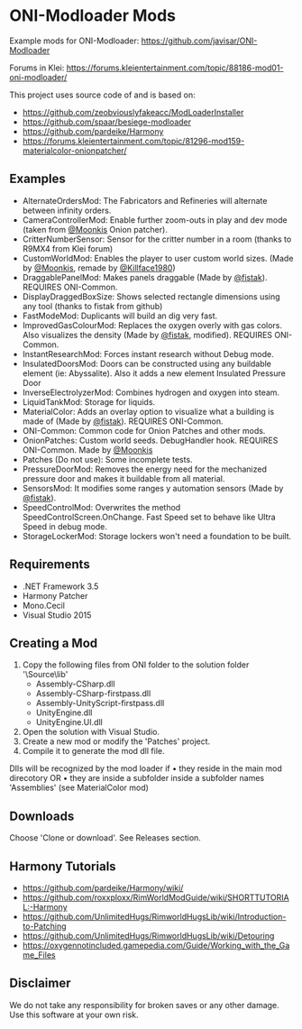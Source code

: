# ONI-Modloader Mods

Example mods for ONI-Modloader:
https://github.com/javisar/ONI-Modloader

Forums in Klei:
https://forums.kleientertainment.com/topic/88186-mod01-oni-modloader/

This project uses source code of and is based on:
* https://github.com/zeobviouslyfakeacc/ModLoaderInstaller
* https://github.com/spaar/besiege-modloader
* https://github.com/pardeike/Harmony
* https://forums.kleientertainment.com/topic/81296-mod159-materialcolor-onionpatcher/


Examples
--------
* AlternateOrdersMod: The Fabricators and Refineries will alternate between infinity orders.
* CameraControllerMod: Enable further zoom-outs in play and dev mode (taken from [@Moonkis](https://github.com/Moonkis) Onion patcher).
* CritterNumberSensor: Sensor for the critter number in a room (thanks to R9MX4 from Klei forum)
* CustomWorldMod: Enables the player to user custom world sizes. (Made by [@Moonkis](https://github.com/Moonkis), remade by [@Killface1980](https://github.com/Killface1980))
* DraggablePanelMod: Makes panels draggable (Made by [@fistak](https://github.com/fistak)). REQUIRES ONI-Common.
* DisplayDraggedBoxSize: Shows selected rectangle dimensions using any tool (thanks to fistak from github)
* FastModeMod: Duplicants will build an dig very fast.
* ImprovedGasColourMod: Replaces the oxygen overly with gas colors. Also visualizes the density (Made by [@fistak](https://github.com/fistak), modified). REQUIRES ONI-Common.
* InstantResearchMod: Forces instant research without Debug mode.
* InsulatedDoorsMod: Doors can be constructed using any buildable element (ie: Abyssalite). Also it adds a new element Insulated Pressure Door
* InverseElectrolyzerMod: Combines hydrogen and oxygen into steam.
* LiquidTankMod: Storage for liquids.
* MaterialColor: Adds an overlay option to visualize what a building is made of (Made by [@fistak](https://github.com/fistak)). REQUIRES ONI-Common.
* ONI-Common: Common code for Onion Patches and other mods.
* OnionPatches: Custom world seeds. DebugHandler hook. REQUIRES ONI-Common. Made by [@Moonkis](https://github.com/Moonkis)
* Patches (Do not use): Some incomplete tests.
* PressureDoorMod: Removes the energy need for the mechanized pressure door and makes it buildable from all material.
* SensorsMod: It modifies some ranges y automation sensors (Made by [@fistak](https://github.com/fistak)).
* SpeedControlMod: Overwrites the method SpeedControlScreen.OnChange. Fast Speed set to behave like Ultra Speed in debug mode.
* StorageLockerMod: Storage lockers won't need a foundation to be built.


Requirements
------------
* .NET Framework 3.5
* Harmony Patcher
* Mono.Cecil
* Visual Studio 2015


Creating a Mod
--------------
1. Copy the following files from  ONI folder to the solution folder '\Source\lib\'
   * Assembly-CSharp.dll
   * Assembly-CSharp-firstpass.dll
   * Assembly-UnityScript-firstpass.dll
   * UnityEngine.dll
   * UnityEngine.UI.dll
2. Open the solution with Visual Studio.
3. Create a new mod or modify the 'Patches' project.
4. Compile it to generate the mod dll file.

Dlls will be recognized by the mod loader if 
• they reside in the main mod direcotory 
OR
• they are inside a subfolder inside a subfolder names 'Assemblies' (see MaterialColor mod)


Downloads
---------
Choose 'Clone or download'.
See Releases section.


Harmony Tutorials
-----------------
* https://github.com/pardeike/Harmony/wiki/
* https://github.com/roxxploxx/RimWorldModGuide/wiki/SHORTTUTORIAL:-Harmony
* https://github.com/UnlimitedHugs/RimworldHugsLib/wiki/Introduction-to-Patching
* https://github.com/UnlimitedHugs/RimworldHugsLib/wiki/Detouring
* https://oxygennotincluded.gamepedia.com/Guide/Working_with_the_Game_Files


Disclaimer
----------
We do not take any responsibility for broken saves or any other damage. Use this software at your own risk.
